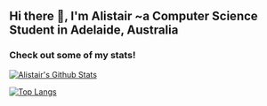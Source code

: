 ## Hi there 👋, I'm Alistair ~a Computer Science Student in Adelaide, Australia
### Check out some of my stats!
[![Alistair's Github Stats](https://github-readme-stats.vercel.app/api?username=Alistair212&count_private=true&theme=chartreuse-dark)](https://github.com/Alistair212)

[![Top Langs](https://github-readme-stats.vercel.app/api/top-langs/?username=Alistair212&layout=compact&theme=chartreuse-dark)](https://github.com/Alistair212)
